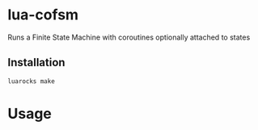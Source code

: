 # lua-cofsm
Runs a Finite State Machine with coroutines optionally attached to states

## Installation

```sh
luarocks make
```

# Usage
